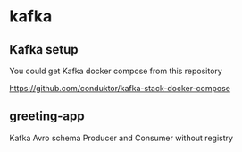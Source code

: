 # kafka

## Kafka setup

You could get Kafka docker compose from this repository

https://github.com/conduktor/kafka-stack-docker-compose

## greeting-app
Kafka Avro schema Producer and Consumer without registry